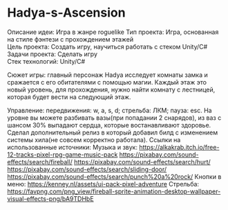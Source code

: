 # Hadya-s-Ascension
Описание идеи: Игра в жанре roguelike 
Тип проекта: Игра, основанная на стиле фэнтези с прохождением этажей  
Цель проекта: Создать игру, научиться работать с стеком Unity/C#  
Задачи проекта: Сделать игру  
Стек технологий: Unity/C#

Сюжет игры: главный персонаж Hadya исследует комнаты замка и сражается с его обитателями с помощью магии. Каждый этаж это новый уровень, для прохождения, нужно найти комнату с лестницей, которая будет вести на следующий этаж.

Управление: передвижения: w, a, s, d; стрельба: ЛКМ; пауза: esc.
На уровне вы можете разбивать вазы(при попадании 2 снарядов), из ваз с шансом 30% выпадают сердца, которые востанавливают здоровье.  
Сделал дополнительный релиз в который добавил билд с изменением системы хила(не совсем корректно работала).
Ссылки на использованные источники:
Музыка и звук:
https://alkakrab.itch.io/free-12-tracks-pixel-rpg-game-music-pack
https://pixabay.com/sound-effects/search/fireball/
https://pixabay.com/sound-effects/search/hurt/
https://pixabay.com/sound-effects/search/sliding-door/
https://pixabay.com/sound-effects/search/punch%20a%20rock/
Кнопки в меню:
https://kenney.nl/assets/ui-pack-pixel-adventure
Стрельба:
https://favpng.com/png_view/fireball-sprite-animation-desktop-wallpaper-visual-effects-png/bA9TDHbE
